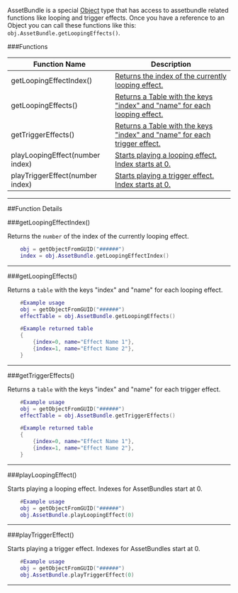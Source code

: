 AssetBundle is a special [Object](object) type that has access to assetbundle related functions like looping and trigger effects. Once you have a reference to an Object you can call these functions like this: `obj.AssetBundle.getLoopingEffects()`.

###Functions

Function Name | Description
-- | --
getLoopingEffectIndex()  |  [Returns the index of the currently looping effect.](#getloopingeffectindex)
getLoopingEffects()  |  [Returns a Table with the keys "index" and "name" for each looping effect.](#getloopingeffects)
getTriggerEffects()  |  [Returns a Table with the keys "index" and "name" for each trigger effect.](#gettriggereffects)
playLoopingEffect(number index)  |  [Starts playing a looping effect. Index starts at 0.](#playloopingeffect)
playTriggerEffect(number index)  |  [Starts playing a trigger effect. Index starts at 0.](#playtriggereffect)

------

##Function Details

###getLoopingEffectIndex()

Returns the `number` of the index of the currently looping effect.

```Lua
	obj = getObjectFromGUID("######")
	index = obj.AssetBundle.getLoopingEffectIndex()
```

------


###getLoopingEffects()

Returns a `table` with the keys "index" and "name" for each looping effect.

``` Lua
	#Example usage
	obj = getObjectFromGUID("######")
	effectTable = obj.AssetBundle.getLoopingEffects()
```
``` Lua
	#Example returned table
	{
		{index=0, name="Effect Name 1"},
		{index=1, name="Effect Name 2"},
	}
```

------


###getTriggerEffects()


Returns a `table` with the keys "index" and "name" for each trigger effect.

``` Lua
	#Example usage
	obj = getObjectFromGUID("######")
	effectTable = obj.AssetBundle.getTriggerEffects()
```
``` Lua
	#Example returned table
	{
		{index=0, name="Effect Name 1"},
		{index=1, name="Effect Name 2"},
	}
```

------


###playLoopingEffect()

Starts playing a looping effect. Indexes for AssetBundles start at 0.

``` Lua
	#Example usage
	obj = getObjectFromGUID("######")
	obj.AssetBundle.playLoopingEffect(0)
```

------
	

###playTriggerEffect()

Starts playing a trigger effect. Indexes for AssetBundles start at 0.

``` Lua
	#Example usage
	obj = getObjectFromGUID("######")
	obj.AssetBundle.playTriggerEffect(0)
```

------
